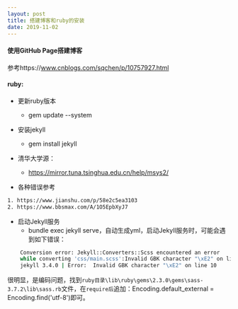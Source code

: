 ```yaml
---
layout: post
title: 搭建博客和ruby的安装
date: 2019-11-02
---
```


#### 使用GitHub Page搭建博客

参考https://www.cnblogs.com/sqchen/p/10757927.html

#### ruby:

- 更新ruby版本 
  - gem update --system
- 安装jekyll 
  - gem install jekyll

- 清华大学源：
  - <https://mirror.tuna.tsinghua.edu.cn/help/msys2/>

- 各种错误参考

```bash
1. https://www.jianshu.com/p/58e2c5ea3103
2. https://www.bbsmax.com/A/1O5EpbXyJ7
```

- 启动Jekyll服务 
  - bundle exec jekyll serve，自动生成yml，启动Jekyll服务时，可能会遇到如下错误：

```bash
	Conversion error: Jekyll::Converters::Scss encountered an error
  	while converting 'css/main.scss':Invalid GBK character "\xE2" on line 10
	jekyll 3.4.0 | Error:  Invalid GBK character "\xE2" on line 10
```

​		很明显，是编码问题，找到`ruby目录\lib\ruby\gems\2.3.0\gems\sass-3.7.2\lib\sass.rb`文件，在`require后`追加：Encoding.default_external = Encoding.find('utf-8')即可。